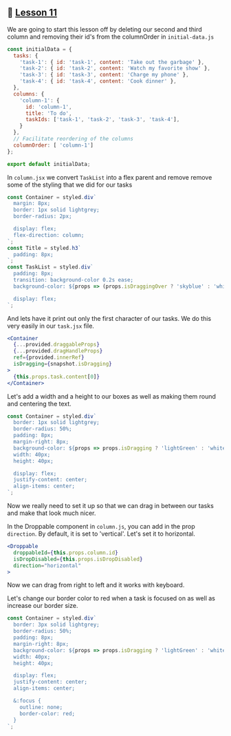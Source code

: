## :movie_camera: [Lesson 11](https://egghead.io/lessons/react-create-reorderable-horizontal-lists-with-react-beautiful-dnd-direction-prop)


<TimeStamp start="0:14" end="0:16">

We are going to start this lesson off by deleting our second and third column and removing their id's from the columnOrder in `initial-data.js` 

```jsx
const initialData = {
  tasks: {
    'task-1': { id: 'task-1', content: 'Take out the garbage' },
    'task-2': { id: 'task-2', content: 'Watch my favorite show' },
    'task-3': { id: 'task-3', content: 'Charge my phone' },
    'task-4': { id: 'task-4', content: 'Cook dinner' },
  },
  columns: {
    'column-1': {
      id: 'column-1',
      title: 'To do',
      taskIds: ['task-1', 'task-2', 'task-3', 'task-4'],
    }
  },
  // Facilitate reordering of the columns
  columnOrder: [ 'column-1']
};

export default initialData;
```

</TimeStamp>

<TimeStamp start="0:25" end="0:43">

In `column.jsx` we convert `TaskList` into a flex parent and remove remove some of the styling that we did for our tasks

```jsx
const Container = styled.div`
  margin: 8px;
  border: 1px solid lightgrey;
  border-radius: 2px;

  display: flex;
  flex-direction: column;
`;
const Title = styled.h3`
  padding: 8px;
`;
const TaskList = styled.div`
  padding: 8px;
  transition: background-color 0.2s ease;
  background-color: ${props => (props.isDraggingOver ? 'skyblue' : 'white')};

  display: flex;
`;
```

</TimeStamp>

<TimeStamp start="0:45" end="0:52">

And lets have it print out only the first character of our tasks. We do this very easily in our `task.jsx` file.

```jsx
<Container
  {...provided.draggableProps}
  {...provided.dragHandleProps}
  ref={provided.innerRef}
  isDragging={snapshot.isDragging}
>
  {this.props.task.content[0]}
</Container>
```

</TimeStamp>

<TimeStamp start="0:54" end="1:16">

Let's add a width and a height to our boxes as well as making them round and centering the text. 

```jsx
const Container = styled.div`
  border: 1px solid lightgrey;
  border-radius: 50%;
  padding: 8px;
  margin-right: 8px;
  background-color: ${props => props.isDragging ? 'lightGreen' : 'white'};
  width: 40px;
  height: 40px;

  display: flex;
  justify-content: center;
  align-items: center;
`;
```

</TimeStamp>

<TimeStamp start="1:28" end="1:48">

Now we really need to set it up so that we can drag in between our tasks and make that look much nicer. 

In the Droppable component in `column.js`, you can add in the prop `direction`. By default, it is set to 'vertical'. Let's set it to horizontal. 

```jsx
<Droppable 
  droppableId={this.props.column.id}
  isDropDisabled={this.props.isDropDisabled}
  direction="horizontal"
>
```

</TimeStamp>

<TimeStamp start="1:54" end="2:02">

Now we can drag from right to left and it works with keyboard. 

</TimeStamp>

<TimeStamp start="2:12" end="2:25">

Let's change our border color to red when a task is focused on as well as increase our border size. 

```jsx
const Container = styled.div`
  border: 3px solid lightgrey;
  border-radius: 50%;
  padding: 8px;
  margin-right: 8px;
  background-color: ${props => props.isDragging ? 'lightGreen' : 'white'};
  width: 40px;
  height: 40px;

  display: flex;
  justify-content: center;
  align-items: center;

  &:focus {
    outline: none;
    border-color: red;
  }
`;
```

</TimeStamp>







